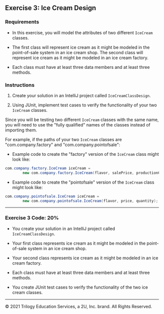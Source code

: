 

## Exercise 3: Ice Cream Design 

### Requirements

- In this exercise, you will model the attributes of two different `IceCream` classes.

- The first class will represent ice cream as it might be modeled in the point-of-sale system in an ice cream shop. The second class will represent ice cream as it might be modeled in an ice cream factory.

- Each class must have at least three data members and at least three methods.

### Instructions

1. Create your solution in an IntelliJ project called `IceCreamClassDesign`.

2. Using JUnit, implement test cases to verify the functionality of your two `IceCream` classes.

Since you will be testing two different `IceCream` classes with the same name, you will need to use the "fully qualified" names of the classes instead of importing them.

For example, if the paths of your two `IceCream` classes are "com.company.factory" and "com.company.pointofsale":

- Example code to create the "factory" version of the `IceCream` class might look like:

```java
com.company.factory.IceCream iceCream =
        new com.company.factory.IceCream(flavor, salePrice, productionCost, productionTime, ingredients);
```

- Example code to create the "pointofsale" version of the `IceCream` class might look like:

```java
com.company.pointofsale.IceCream iceCream =
        new com.company.pointofsale.IceCream(flavor, price, quantity);
```

---

### Exercise 3 Code: 20%

- You create your solution in an IntelliJ project called `IceCreamClassDesign`.

- Your first class represents ice cream as it might be modeled in the point-of-sale system in an ice cream shop.

- Your second class represents ice cream as it might be modeled in an ice cream factory.

- Each class must have at least three data members and at least three methods.

- You create JUnit test cases to verify the functionality of the two ice cream classes.

---

© 2021 Trilogy Education Services, a 2U, Inc. brand. All Rights Reserved.
